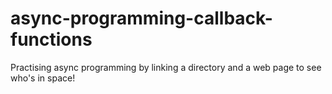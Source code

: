 # async-programming-callback-functions
 Practising async programming by linking a directory and a web page to see who's in space!
